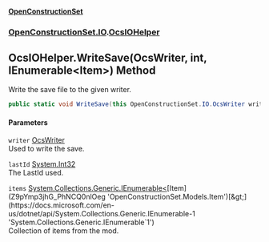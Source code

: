 #### [OpenConstructionSet](index 'index')
### [OpenConstructionSet.IO](index#OpenConstructionSet_IO 'OpenConstructionSet.IO').[OcsIOHelper](JZTSUWDp1bIPbzqkTvZY3Q 'OpenConstructionSet.IO.OcsIOHelper')
## OcsIOHelper.WriteSave(OcsWriter, int, IEnumerable&lt;Item&gt;) Method
Write the save file to the given writer.  
```csharp
public static void WriteSave(this OpenConstructionSet.IO.OcsWriter writer, int lastId, System.Collections.Generic.IEnumerable<OpenConstructionSet.Models.Item> items);
```
#### Parameters
<a name='OpenConstructionSet_IO_OcsIOHelper_WriteSave(OpenConstructionSet_IO_OcsWriter_int_System_Collections_Generic_IEnumerable_OpenConstructionSet_Models_Item_)_writer'></a>
`writer` [OcsWriter](ZpKxsyHEFPikx37jMDDXsg 'OpenConstructionSet.IO.OcsWriter')  
Used to write the save.
  
<a name='OpenConstructionSet_IO_OcsIOHelper_WriteSave(OpenConstructionSet_IO_OcsWriter_int_System_Collections_Generic_IEnumerable_OpenConstructionSet_Models_Item_)_lastId'></a>
`lastId` [System.Int32](https://docs.microsoft.com/en-us/dotnet/api/System.Int32 'System.Int32')  
The LastId used.
  
<a name='OpenConstructionSet_IO_OcsIOHelper_WriteSave(OpenConstructionSet_IO_OcsWriter_int_System_Collections_Generic_IEnumerable_OpenConstructionSet_Models_Item_)_items'></a>
`items` [System.Collections.Generic.IEnumerable&lt;](https://docs.microsoft.com/en-us/dotnet/api/System.Collections.Generic.IEnumerable-1 'System.Collections.Generic.IEnumerable`1')[Item](Z9pYmp3jhG_PhNCQ0nlOeg 'OpenConstructionSet.Models.Item')[&gt;](https://docs.microsoft.com/en-us/dotnet/api/System.Collections.Generic.IEnumerable-1 'System.Collections.Generic.IEnumerable`1')  
Collection of items from the mod.
  
